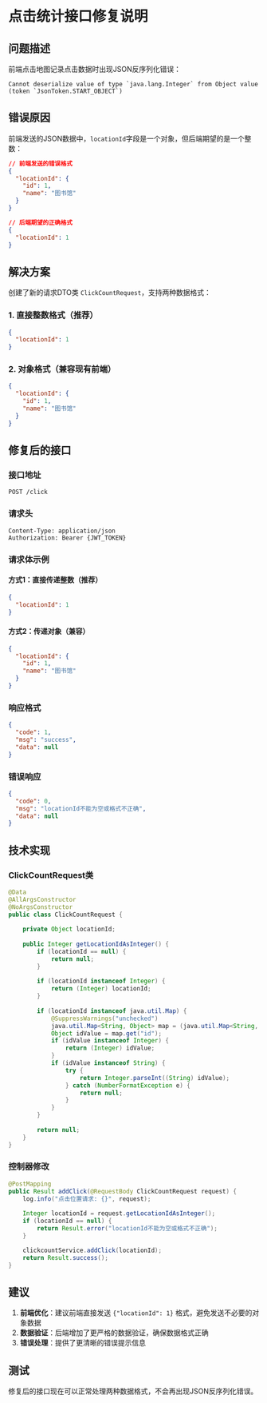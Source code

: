 # 点击统计接口修复说明

## 问题描述
前端点击地图记录点击数据时出现JSON反序列化错误：
```
Cannot deserialize value of type `java.lang.Integer` from Object value (token `JsonToken.START_OBJECT`)
```

## 错误原因
前端发送的JSON数据中，`locationId`字段是一个对象，但后端期望的是一个整数：
```json
// 前端发送的错误格式
{
  "locationId": {
    "id": 1,
    "name": "图书馆"
  }
}

// 后端期望的正确格式
{
  "locationId": 1
}
```

## 解决方案
创建了新的请求DTO类 `ClickCountRequest`，支持两种数据格式：

### 1. 直接整数格式（推荐）
```json
{
  "locationId": 1
}
```

### 2. 对象格式（兼容现有前端）
```json
{
  "locationId": {
    "id": 1,
    "name": "图书馆"
  }
}
```

## 修复后的接口

### 接口地址
```
POST /click
```

### 请求头
```
Content-Type: application/json
Authorization: Bearer {JWT_TOKEN}
```

### 请求体示例

#### 方式1：直接传递整数（推荐）
```json
{
  "locationId": 1
}
```

#### 方式2：传递对象（兼容）
```json
{
  "locationId": {
    "id": 1,
    "name": "图书馆"
  }
}
```

### 响应格式
```json
{
  "code": 1,
  "msg": "success",
  "data": null
}
```

### 错误响应
```json
{
  "code": 0,
  "msg": "locationId不能为空或格式不正确",
  "data": null
}
```

## 技术实现

### ClickCountRequest类
```java
@Data
@AllArgsConstructor
@NoArgsConstructor
public class ClickCountRequest {
    
    private Object locationId;
    
    public Integer getLocationIdAsInteger() {
        if (locationId == null) {
            return null;
        }
        
        if (locationId instanceof Integer) {
            return (Integer) locationId;
        }
        
        if (locationId instanceof java.util.Map) {
            @SuppressWarnings("unchecked")
            java.util.Map<String, Object> map = (java.util.Map<String, Object>) locationId;
            Object idValue = map.get("id");
            if (idValue instanceof Integer) {
                return (Integer) idValue;
            }
            if (idValue instanceof String) {
                try {
                    return Integer.parseInt((String) idValue);
                } catch (NumberFormatException e) {
                    return null;
                }
            }
        }
        
        return null;
    }
}
```

### 控制器修改
```java
@PostMapping
public Result addClick(@RequestBody ClickCountRequest request) {
    log.info("点击位置请求: {}", request);
    
    Integer locationId = request.getLocationIdAsInteger();
    if (locationId == null) {
        return Result.error("locationId不能为空或格式不正确");
    }

    clickcountService.addClick(locationId);
    return Result.success();
}
```

## 建议
1. **前端优化**：建议前端直接发送 `{"locationId": 1}` 格式，避免发送不必要的对象数据
2. **数据验证**：后端增加了更严格的数据验证，确保数据格式正确
3. **错误处理**：提供了更清晰的错误提示信息

## 测试
修复后的接口现在可以正常处理两种数据格式，不会再出现JSON反序列化错误。
